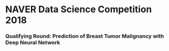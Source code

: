 # NAVER Data Science Competition 2018

### Qualifying Round: Prediction of Breast Tumor Malignancy with Deep Neural Network
